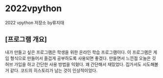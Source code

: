 # 2022vpython
2022 vpython 저장소 by류지태
## [프로그램 개요]
내가 만들고 싶은 프로그램은 학생을 위한 온라인 학습 프로그램이다. 이 프로그램은 게임 형식으로 만들어서 즐겁게 공부하도록 사용되면 좋겠다.
만들면서 느낀점
오늘은 깃허브 가입을 하고 간단한 사용 방법을 익혔다.
꽤 간단해서 재밌었다.
집가서도 시도해볼거 같다.
코드의 히스토리가 남는 것이 인상적이었다.
